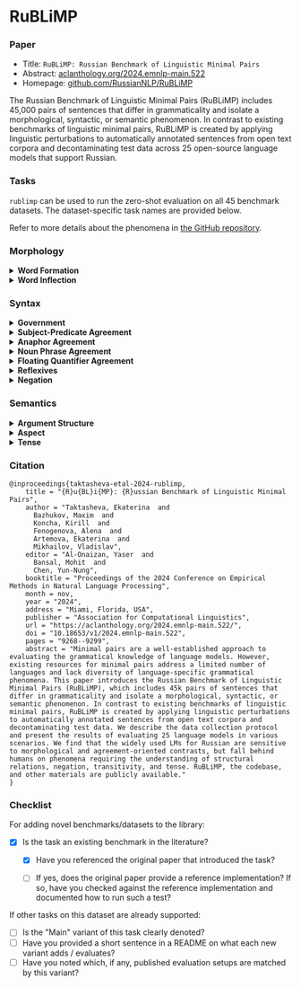 # RuBLiMP

### Paper

* Title: `RuBLiMP: Russian Benchmark of Linguistic Minimal Pairs`
* Abstract: [aclanthology.org/2024.emnlp-main.522](https://aclanthology.org/2024.emnlp-main.522/)
* Homepage: [github.com/RussianNLP/RuBLiMP](https://github.com/RussianNLP/RuBLiMP/tree/main)

The Russian Benchmark of Linguistic Minimal Pairs (RuBLiMP) includes 45,000 pairs of sentences that differ in grammaticality and isolate a morphological, syntactic, or semantic phenomenon. In contrast to existing benchmarks of linguistic minimal pairs, RuBLiMP is created by applying linguistic perturbations to automatically annotated sentences from open text corpora and decontaminating test data across 25 open-source language models that support Russian.


### Tasks

`rublimp` can be used to run the zero-shot evaluation on all 45 benchmark datasets. The dataset-specific task names are provided below.

Refer to more details about the phenomena in [the GitHub repository](https://github.com/RussianNLP/RuBLiMP/tree/main/src/phenomena).

### Morphology

<details>
    <summary><b>Word Formation</b></summary>

- **Addition of Extra Morphemes: Uninterpretable Suffix Combinations** (`rublimp_add_new_suffix`) \
     Adding a new suffix to the noun or adjective to create a non-existing word

- **Addition of Extra Morphemes: Verb Prefixes** (`rublimp_add_verb_prefix`) \
    Adding a prefix to a verb to create a violation of prefix stacking rules.

- **Morpheme Permutation: Verb Prefixes** (`rublimp_change_verb_prefixes_order`) \
    Changing the order of the verb's prefixes to create a violation of prefix stacking rules.

</details>

<details>
    <summary><b>Word Inflection</b></summary>

- **Replacement of Inflectional Affixes: Noun Declensions (Simple)** (`rublimp_change_declension_ending`) \
    Changing the inflectional suffixes of a noun to the suffixes of another declension

- **Replacement of Inflectional Affixes: Declensions of Nouns With Agreeing Dependents** (`rublimp_change_declension_ending_has_dep`) \
    Changing the inflectional suffixes of a noun to the suffixes of another declension in the presence of an agreeing noun modifier

- **Inflectional Affixes: Verbal Conjugation Swap** (`rublimp_change_verb_conjugation`) \
    Replacing the verb’s inflection with inflection of the opposite conjugation


</details>


### Syntax
<details>
    <summary><b>Government</b></summary>

- **Prepositional Government** (`rublimp_adp_government_case`) \
    Changing the case of a noun, governed by a preposition

- **Verbal Government: Direct Object** (`rublimp_verb_acc_object`) \
    Changing the case of a direct verb object

- **Verbal Government: Genitive Object** (`rublimp_verb_gen_object`) \
    Changing the case of an indirect verb object in Genitive case

- **Verbal Government: Object in Instrumental Case** (`rublimp_verb_ins_object`) \
    Changing the case of an indirect verb object in Instrumental case

- **Verbal Government: Nominalizations** (`rublimp_nominalization_cas`) \
    Changing the case of a dependent of a nominalization

</details>


<details>
    <summary><b>Subject-Predicate Agreement</b></summary>

- **Subject-Predicate Agreement (Number)** (`rublimp_noun_subj_predicate_agreement_number`) \
    Changing the number of the predicate to be distinct from its subject's (or, sometimes, changing number of the subject to be distinct from its predicate's)

- **Genitive Subject-Predicate Agreement (Number)** (`rublimp_genitive_subj_predicate_agreement_number`) \
    Changing the number of the predicate to plural, when subject is genitive and the agreement must be the default singular neuter

- **Clausal Subject-Predicate Agreement (Number)** (`rublimp_clause_subj_predicate_agreement_number`) \
    Changing the number of the predicate to plural, when subject is a clause and the agreement must be the default singular neuter

- **Subject-Predicate Agreement in Presence of an Attractor (Number)** (`rublimp_subj_predicate_agreement_number_attractor`) \
    Changing the number of the verb to that, which is different from the subject, but the same as subject's dependent, or the attractor  

- **Subject-Predicate Agreement (Gender)** (`rublimp_noun_subj_predicate_agreement_gender`) \
    Changing the gender of the predicate to be distinct from its subject's (or, sometimes, changing number of the subject to be distinct from its predicate's)

- **Genitive Subject-Predicate Agreement (Gender)** (`rublimp_genitive_subj_predicate_agreement_gender`)
    Changing the gender of the predicate to feminine or masculine, when subject is genitive and the agreement must be the default singular neuter

- **Clausal Subject-Predicate Agreement (Gender)** (`rublimp_clause_subj_predicate_agreement_gender`) \
    Changing the gender of the predicate to feminine or masculine, when subject is a clause and the agreement must be the default singular neuter

- **Subject-Predicate Agreement in Presence of an Attractor (Gender)** (`rublimp_subj_predicate_agreement_gender_attractor`) \
    Changing the gender of the verb to that, which is different from the subject, but the same as subject's dependent, or the attractor

- **Subject-Predicate Agreement (Person)** (`rublimp_noun_subj_predicate_agreement_person`) \
    Changing the person of the predicate to be distinct from its subject's

- **Genitive Subject-Predicate Agreement (Person)** (`rublimp_genitive_subj_predicate_agreement_person`) \
    Changing the person of the predicate to first or second person, when subject is genitive and the agreement must be the default third person singular

- **Clausal Subject-Predicate Agreement (Person)** (`rublimp_clause_subj_predicate_agreement_person`) \
    Changing the person of the predicate to first or second person, when subject is a clause and the agreement must be the default third person singular

</details>


<details>
    <summary><b>Anaphor Agreement</b></summary>

- **Anaphor Agreement (Number)** (`rublimp_anaphor_agreement_number`) \
    Changing the number of the relative pronoun or of its head noun

- **Anaphor Agreement (Gender)** (`rublimp_anaphor_agreement_gender`) \
    Changing the gender of the relative pronoun  

</details>

<details>
    <summary><b>Noun Phrase Agreement</b></summary>

- **Noun Phrase Agreement (Number)** (`rublimp_np_agreement_number`) \
    Changing the number of an agreeing adjective

- **Noun Phrase Agreement (Gender)** (`rublimp_np_agreement_gender`) \
    Changing the gender of an agreeing adjective

- **Noun Phrase Agreement (Case)** (`rublimp_np_agreement_case`) \
    Changing the case of an agreeing adjective

</details>

<details>
    <summary><b>Floating Quantifier Agreement</b></summary>

- **Floating Quantifier Agreement (Number)** (`rublimp_floating_quantifier_agreement_number`) \
    Changing the number of the quantifier or of the controller

- **Floating Quantifier Agreement (Gender)** (`rublimp_floating_quantifier_agreement_gender`) \
    Changing the gender of the quantifier or of the controller

- **Floating Quantifier Agreement (Case)** (`rublimp_floating_quantifier_agreement_case`) \
    Changing the case of the quantifier or of the controller

</details>



<details>
    <summary><b>Reflexives</b></summary>

- **External Possessor** (`rublimp_external_possessor`) \
    Change a noun phrase or a pronoun to a reflexive pronoun sebya ‘self’ in a *u*-phrase inside the existential *be*-possessive construction.

</details>

<details>
    <summary><b>Negation</b></summary>

- **Negative Concord** (`rublimp_negative_concord`) \
    Shifting the negative particle *ne* from a negated verb to another word in the sentence to violate negative concord rules.

- **Replacement of a Negative Pronoun with an Indefinite One** (`rublimp_negative_pronoun_to_indefinite`) \
    Replacing an negative pronoun in the construction without a negated verb to an indefinite pronoun

- **Replacement of an Indefinite Pronoun with a Negative One** (`rublimp_indefinite_pronoun_to_negative`) \
    Replacing an indefinite pronoun in the construction with a negated verb to a negative pronoun

</details>


### Semantics

<details>
    <summary><b>Argument Structure</b></summary>

- **Transitivity** (`rublimp_transitive_verb`) \
    Replacing a transitive verb with an intransitive one

- **Animate Subject of a Transitive Verb** (`rublimp_transitive_verb_subject`) \
    Swapping the subject and the direct object of a transitive verb or replacing the subject with a random inanimate word

- **Animate Subject of a Passive Verb** (`rublimp_transitive_verb_passive`) \
    Swapping the subject and the direct object of a transitive verb in a passive construction or replacing the subject with a random inanimate word

- **Animate Direct Object of a Transitive Verb** (`rublimp_transitive_verb_object`) \
    Replacing the direct object with a random inanimate word

- **Animate Indirect Object of a Transitive Verb** (`rublimp_transitive_verb_iobject`) \
    Swapping the subject and the indirect object of a transitive verb or replacing the indirect subject of a transitive verb with a random inanimate word


</details>


<details>
    <summary><b>Aspect</b></summary>

- **Incompatibility of the Perfective with the Semantics of Duration** (`rublimp_change_duration_aspect`) \
Replacing an imperfective verb with a perfective one in contexts with semantics of duration

- **Impossibility of the Perfective in Repetitive Situations** (`rublimp_change_repetition_aspect`) \
Replacing an imperfective verb with a perfective one in contexts with semantics of repetition

- **Impossibility of the Perfective Under Negated Strong Deontic Verbs** (`rublimp_deontic_imperative_aspect`) \
Replacing an imperfective verb with a perfective one in contexts with a negated deontic verb

</details>

<details>
    <summary><b>Tense</b></summary>

- **Tense** (`rublimp_single_verb_tense`) \
    Changing verb tense in the presence of a temporal adverbial

- **Tense (coordination)** (`rublimp_conj_verb_tense`) \
    Changing the tense of a conjoined verb in the presence of a temporal adverbial

- **Tense Markers** (`rublimp_tense_marker`) \
    Changing a temporal adverbial in a sentence with a tense-marked verb

</details>

### Citation

```
@inproceedings{taktasheva-etal-2024-rublimp,
    title = "{R}u{BL}i{MP}: {R}ussian Benchmark of Linguistic Minimal Pairs",
    author = "Taktasheva, Ekaterina  and
      Bazhukov, Maxim  and
      Koncha, Kirill  and
      Fenogenova, Alena  and
      Artemova, Ekaterina  and
      Mikhailov, Vladislav",
    editor = "Al-Onaizan, Yaser  and
      Bansal, Mohit  and
      Chen, Yun-Nung",
    booktitle = "Proceedings of the 2024 Conference on Empirical Methods in Natural Language Processing",
    month = nov,
    year = "2024",
    address = "Miami, Florida, USA",
    publisher = "Association for Computational Linguistics",
    url = "https://aclanthology.org/2024.emnlp-main.522/",
    doi = "10.18653/v1/2024.emnlp-main.522",
    pages = "9268--9299",
    abstract = "Minimal pairs are a well-established approach to evaluating the grammatical knowledge of language models. However, existing resources for minimal pairs address a limited number of languages and lack diversity of language-specific grammatical phenomena. This paper introduces the Russian Benchmark of Linguistic Minimal Pairs (RuBLiMP), which includes 45k pairs of sentences that differ in grammaticality and isolate a morphological, syntactic, or semantic phenomenon. In contrast to existing benchmarks of linguistic minimal pairs, RuBLiMP is created by applying linguistic perturbations to automatically annotated sentences from open text corpora and decontaminating test data. We describe the data collection protocol and present the results of evaluating 25 language models in various scenarios. We find that the widely used LMs for Russian are sensitive to morphological and agreement-oriented contrasts, but fall behind humans on phenomena requiring the understanding of structural relations, negation, transitivity, and tense. RuBLiMP, the codebase, and other materials are publicly available."
}
```

### Checklist

For adding novel benchmarks/datasets to the library:
* [x] Is the task an existing benchmark in the literature?
  * [x] Have you referenced the original paper that introduced the task?
  * [ ] If yes, does the original paper provide a reference implementation? If so, have you checked against the reference implementation and documented how to run such a test?


If other tasks on this dataset are already supported:
* [ ] Is the "Main" variant of this task clearly denoted?
* [ ] Have you provided a short sentence in a README on what each new variant adds / evaluates?
* [ ] Have you noted which, if any, published evaluation setups are matched by this variant?
